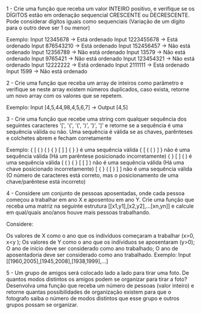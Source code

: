 1 - Crie uma função que receba um valor INTEIRO positivo, e verifique se os DÍGITOS estão em ordenação sequencial CRESCENTE ou DECRESCENTE. Pode considerar dígitos iguais como sequenciais (Variação de um dígito para o outro deve ser 1 ou menor)

Exemplo:
Input 12345678 -> Está ordenado
Input 1223455678 -> Está ordenado
Input 876543210 -> Está ordenado
Input 152456457 -> Não está ordenado
Input 12356789 -> Não está ordenado
Input 13579 -> Não está ordenado
Input 9765421 -> Não está ordenado
Input 123454321 -> Não está ordenado
Input 12222222 -> Está ordenado
Input 2111111 -> Está ordenado
Input 1599 -> Não está ordenado

2 - Crie uma função que receba um array de inteiros como parâmetro e verifique se neste array existem números duplicados, caso exista, retorne um novo array com os valores que se repetem.

Exemplo:
Input [4,5,44,98,4,5,6,7] → Output [4,5]

3 - Crie uma função que recebe uma string com qualquer sequência dos seguintes caracteres '[', '{', '(', ')', '}', ']' e retorne se a sequência é uma sequência válida ou não. Uma sequência é válida se as chaves, parênteses e colchetes abrem e fecham corretamente

Exemplo:
{ [ ( ) ( ) { } [ ] ] { } } é uma sequência válida
{ [ ( ( ) ] } não é uma sequência válida (Há um parêntese posicionado incorretamente)
{ } [ ] ( ) é uma sequência válida
( ( ) { } [ [ ] ) não é uma sequência válida (Há uma chave posicionado incorretamente) [ { } ( [ ) ] ] não é uma sequência válida (O número de caracteres está correto, mas o posicionamento de uma chave/parêntese está incorreto)


4 - Considere um conjunto de pessoas aposentadas, onde cada pessoa começou a trabalhar em ano X e aposentou em ano Y. Crie uma função que receba uma matriz na seguinte estrutura [[x1,y1],[x2,y2],...[xn,yn]] e calcule em qual/quais ano/anos houve mais pessoas trabalhando.

Considere:

Os valores de X como o ano que os indívíduos começaram a trabalhar (x>0, x<y );
Os valores de Y como o ano que os indívíduos se aposentaram (y>0);
O ano de início deve ser considerado como ano trabalhado;
O ano de aposentadoria deve ser considerado como ano trabalhado.
Exemplo:
Input [[1960,2005],[1945,2008],[1938,1999],...]

5 - Um grupo de amigos será colocado lado a lado para tirar uma foto. De quantos modos distintos os amigos podem se organizar para tirar a foto? Desenvolva uma função que receba um número de pessoas (valor inteiro) e retorne quantas possibilidades de organização existem para que o fotografo saiba o número de modos distintos que esse grupo e outros grupos possam se organizar.